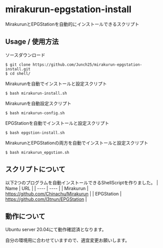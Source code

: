 # mirakurun-epgstation-install
MirakurunとEPGStationを自動的にインストールできるスクリプト

## Usage / 使用方法
ソースダウンロード
```(bash)
$ git clone https://github.com/Junch25/mirakurun-epgstation-install.git
$ cd shell/
```

Mirakurunを自動でインストールと設定スクリプト
```(bash)
$ bash mirakurun-install.sh
```
Mirakurunを自動設定スクリプト
```(bash)
$ bash mirakurun-config.sh
```
EPGStationを自動でインストールと設定スクリプト
```(bash)
$ bash epgstion-install.sh
```
MirakurunとEPGStationの両方を自動でインストールと設定スクリプト
```(bash)
$ bash mirakurun_epgstion.sh
```

## スクリプトについて
以下2つのプログラムを自動インストールできるShellScriptを作りました。
| Name | URL |
| ---- | ---- |
| Mirakurun | https://github.com/Chinachu/Mirakurun |
| EPGStation | https://github.com/l3tnun/EPGStation |

## 動作について
Ubuntu server 20.04にて動作確認済となります。

自分の環境用に合わせていますので、適宜変更お願いします。
